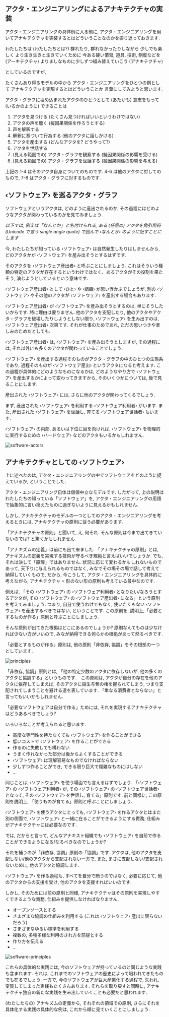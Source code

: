 ## アクタ・エンジニアリングによるアナキテクチャの実装

アクタ・エンジニアリングの具体例に入る前に, アクタ・エンジニアリングを用いてアナキテクチャを実装するとはどういうことなのかを振り返っておきます.

わたしたちは (わたしたちとは?)
群れたり, 群れなかったりしながら
少しでも楽しく
より生き生きと生きていくために
今ある硬い慣習, 道具, 技術, 制度などを (アーキテクチャ)
よりましなものに少しずつ組み替えていこう (アナキテクチャ)

としているのですが,

たくさんあり得るモデルの中から
アクタ・エンジニアリングをひとつの例として
アナキテクチャを実現するとはどういうことか
言葉にしてみようと思います.

アクタ・グラフに埋め込まれたアクタのひとつとして
(あたかも) 意志をもって (いるかのように) できることは

1. アクタを見つける (たくさん見つければいいというわけではない)
2. アクタの声を聴く (擬因果関係を作ろうとする)
3. 声を解釈する
4. 解釈に基づいて行為する (他のアクタに話しかける)
5. アクタを産出する (どんなアクタを? どうやって?)
6. アクタを世話する
7. (見える範囲での) アクタ・グラフを観察する (擬因果関係の影響を受ける)
8. (見える範囲での) アクタ・グラフを世話する (擬因果関係の影響を与える)

上記の 1-4 はそのアクタ自身についてのものです.
4-6 は他のアクタに対してのもので, 7-8 はアクタ・グラフに対するものです.

## ‹ソフトウェア› を巡るアクタ・グラフ

ソフトウェアというアクタは, どのように産出されるのか, その過程にはどのようなアクタが関わっているのかを見てみましょう.

_以下では, 例えば「なんとか」と名付けられる, ある (任意の) アクタを角引用符 (Unicode で言う single angle quote) で囲んで ‹なんとか› のように記すことにします_

今, わたしたちが知っている ‹ソフトウェア› は自然発生したりはしませんから, どのアクタかが ‹ソフトウェア› を産み出そうとするはずです.

そのアクタを ‹ソフトウェア産出者› と呼ぶことにしましょう. これはそういう種類の特定のアクタが存在するというわけではなく、あるアクタがその役割を果たそう, 演じようとしているという意味です.

‹ソフトウェア産出者› として ‹ひと› や ‹組織› が思い浮かぶでしょうが, 別の ‹ソフトウェア› やその他のアクタが ‹ソフトウェア› を産出する場合もあります.

‹ソフトウェア産出者› が ‹ソフトウェア› を産み出そうとするのは, 単にそうしたいからです. 特に理由は要りません.
他のアクタを支配したり, 他のアクタやアクタ・グラフを破壊したりしようとしない限り, ‹ソフトウェア› を生み出すのは, ‹ソフトウェア産出者› 次第です. それが仕事のためであれ, ただの思いつきや楽しみのためだとしても.

‹ソフトウェア産出者› は, ‹ソフトウェア› を産み出そうとしますが, その過程には, それ以外にも多くのアクタが関わっていることでしょう.

‹ソフトウェア› を産出する過程そのものがアクタ・グラフの中のひとつの生態系であり, 過程そのものが ‹ソフトウェア産出› というアクタになると考えます.
この過程が具体的にどのようなものになるかは, どのようなやり方で ‹ソフトウェア› を産出するかによって変わってきますから, そのいくつかについては, 後で見ることにします.

産出された ‹ソフトウェア› には, さらに他のアクタが関わってくるでしょう.

まず, 産出された ‹ソフトウェア› を利用する ‹ソフトウェア利用者› がいます.
また, 産出された ‹ソフトウェア› を世話し, 育てる ‹ソフトウェア世話者› もいます.

‹ソフトウェア› の内部, あるいは下位に目を向ければ, ‹ソフトウェア› を物理的に実行するための ‹ハードウェア› などのアクタもいるかもしれません.

![software-actors](./アクタ・エンジニアリング.figs/fig7-1.png)

## アナキテクチャとしての ‹ソフトウェア›

上に述べたのは, アクタ・エンジニアリングの中でソフトウェアをどのように捉えているか, ということでした. 

アクタ・エンジニアリング自体は価値中立なモデルです. したがって, 上の説明はわたしたちの知っている「ソフトウェア」を, アクタ・エンジニアリングの用語で抽象的に言い換えたものに過ぎないように見えるかもしれません.

しかし, アナキテクチャのモデルの一つとしてのアクタ・エンジニアリングを考えるときには, アナキテクチャの原則に従う必要があります.

「アナキテクチャの原則」と聞いて, え, 何それ. そんな原則は今まで出てきていないのでは? と驚くかもしれません.

「アナキズムの定義」は前にも出て来ました. 「アナキテクチャの原則」とは, アナキズムの定義を実現する技術が守るべき規範と言えばいいでしょうか. でも, それは決して「原理」ではありません. 状況に応じて変わるかもしれないものであって, 天下りに与えられるものではなく, みなでその場その場で話して考えて納得していくもので, だから, 今こうして, アクタ・エンジニアリングを具体的に考えながら, アナキテクチャ = 形のない形の原則も考えている最中なのです.

例えば, 「その ‹ソフトウェア› の ‹ソフトウェア利用者› となりたい/なろうとするアクタが, その ‹ソフトウェア› の ‹ソフトウェア産出者› になる」という原則を考えてみましょう.
つまり, 自分で使うわけでもなく, 使いたくもない ‹ソフトウェア› を産出するべきではない, ということです.
この原則を, 説明上,「必要とするものが作る」原則と呼ぶことにしましょう.

そんな原則が出てきた根拠はどこにあるのでしょうか? 原則なんてものは少なければ少ない方がいいので, みなが納得できる何らかの根拠があって然るべきです.

「必要とするものが作る」原則は, 他の原則「非依存, 協調」をその根拠の一つとしています.

![principles](./アクタ・エンジニアリング.figs/fig7-2.png)

「非依存, 協調」原則とは, 「他の特定少数のアクタに依存しないが, 他の多くのアクタと協調する」というものです.　この原則は, アクタが自分の存在を他のアクタに依存してしまえば, そのアクタに殺生与奪の権を握られてしまう, つまり支配されてしまうことを避ける道を表しています. 「単なる消費者とならない」と言ってもいいかもしれません.

「必要なソフトウェアは自分で作る」ためには, それを実現するアナキテクチャはどうあるべきでしょう?

いろいろなことが考えられると思います.

- 高度な専門性を持たなくても ‹ソフトウェア› を作ることができる
- 低いコストで ‹ソフトウェア› を作ることができる
- 作るのに失敗しても構わない
- うまく作れなかった部分は後からよくすることができる
- ‹ソフトウェア› は理解容易なものでなければならない
- 少しずつ作ることができ, できる限り巨大で複雑なものにはしない
- ...

同じことは, ‹ソフトウェア› を使う場面でも言えるはずでしょう. 「‹ソフトウェア› の ‹ソフトウェア利用者› が, その ‹ソフトウェア› の  ‹ソフトウェア世話者› となって, その ‹ソフトウェア› を世話し, 育てる」原則です.
前と同様に, この原則を説明上, 「使うものが育てる」原則と呼ぶことにしましょう.

‹ソフトウェア› を使うアクタにとっても, ‹ソフトウェア› を作るアクタとはまた別の側面で, ‹ソフトウェア› と一緒に在ることができるようにする責務, 仕組みがアナキテクチャには必要なのです.

では, だからと言って, どんなアナキスト組織でも ‹ソフトウェア› を自前で作ることができるようになる/なるべきなのでしょうか?

それを補うのが「非依存, 協調」原則の「協調」です. アクタは, 他のアクタを支配しない/他のアクタから支配されない一方で, また, まさに支配しない/支配されないために, 他のアクタと協調します.

‹ソフトウェア› を作る過程も, すべてを自分で賄うのではなく, 必要に応じて, 他のアクタからの支援を受け, 他のアクタを支援すればいいのです.

しかし, そのためには前の原則と同様, アナキテクチャはその原則を実現しやすくできるような責務, 仕組みを提供しなければなりません.

- オープンソースとする
- さまざまな協調の仕組みを利用する (これは ‹ソフトウェア› 産出に限らないだろう)
- さまざまなゆるい標準を利用する
- 複数の, 多種多様な利用のされ方を前提とする
- 作り方を伝える
- ...

![software-principles](./アクタ・エンジニアリング.figs/fig7-3.png)

これらの具体的な実践には, 今のソフトウェアが持っているのと同じような実践も含まれます. それは, これまでのソフトウェアの歴史によって培われてきたものでも在るでしょう. 一方で, 今のソフトウェアが巨大産業化する過程で, 失われ, 変質してしまった実践もたくさんあります. それらを取り戻すと同時に, アナキテクチャ独自の新たな実践を生み出していくことも必要だと思われます.

(わたしたちの) アナキズムの定義から, それぞれの領域での原則, さらにそれを具体化する実践の具体的な例は, これから順に見ていくことにしましょう.